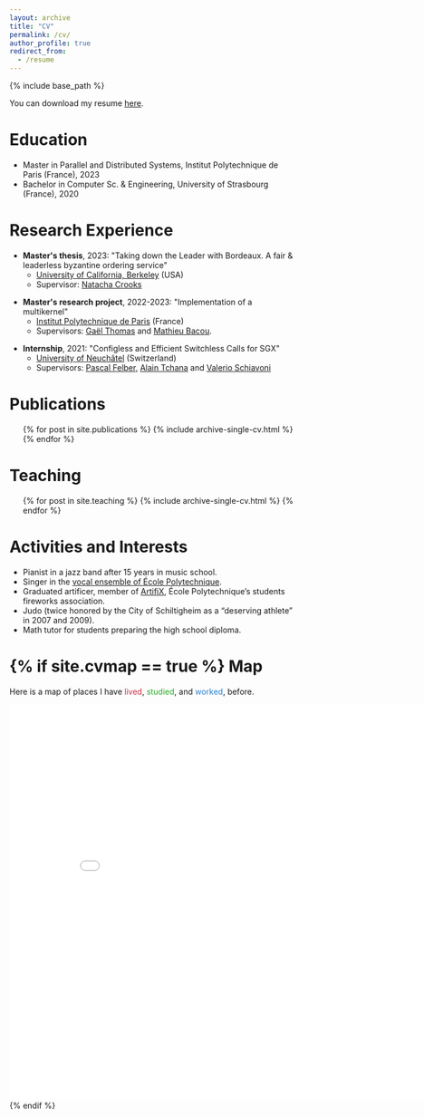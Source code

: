 ```yaml
---
layout: archive
title: "CV"
permalink: /cv/
author_profile: true
redirect_from:
  - /resume
---
```


{% include base_path %}

You can download my resume [here](http://tzerbib.github.io/files/resume_ZERBIB_Timothee_2023.pdf).

Education
======
* Master in Parallel and Distributed Systems, Institut Polytechnique de Paris (France), 2023 <!-- studymap: "Institut Polytechnique de Paris" -->
* Bachelor in Computer Sc. & Engineering, University of Strasbourg (France), 2020 <!-- studymap: "Universite de Strasbourg" -->

Research Experience
======
<!-- workmap: "University of California, Berkeley" -->
* **Master's thesis**, 2023: "Taking down the Leader with Bordeaux. A fair & leaderless byzantine ordering service"
  * [University of California, Berkeley](https://sky.cs.berkeley.edu/) (USA)
  * Supervisor: [Natacha Crooks](https://nacrooks.github.io/)

<!-- workmap: "Institut Polytechnique de Paris" -->
* **Master's research project**, 2022-2023: "Implementation of a multikernel"
  * [Institut Polytechnique de Paris](https://www.inf.telecom-sudparis.eu/pds/) (France)
  * Supervisors: [Gaël Thomas](https://www-public.imtbs-tsp.eu/~thomas_g/)
                and [Mathieu Bacou](https://bacou.wp.imtbs-tsp.eu/).
  
<!-- workmap: "Universite de Neuchatel" -->
* **Internship**, 2021: "Configless and Efficient Switchless Calls for SGX"
  * [University of Neuchâtel](https://www.unine.ch/) (Switzerland)
  * Supervisors: [Pascal Felber](http://members.unine.ch/pascal.felber/index.html), [Alain Tchana](https://perso.ens-lyon.fr/alain.tchana/) and [Valerio Schiavoni](http://members.unine.ch/valerio.schiavoni/)



Publications
======
  <ul>{% for post in site.publications %}
    {% include archive-single-cv.html %}
  {% endfor %}</ul>
  
<!-- 
Talks
======
  <ul>{% for post in site.talks %}
    {% include archive-single-talk-cv.html %}
  {% endfor %}</ul>
-->

Teaching
======
  <ul>{% for post in site.teaching %}
    {% include archive-single-cv.html %}
  {% endfor %}</ul>


Activities and Interests
======
* Pianist in a jazz band after 15 years in music school.
* Singer in the [vocal ensemble of École Polytechnique](https://chorale.binets.fr/#/presentation).
* Graduated artificer, member of [ArtifiX](https://www.youtube.com/channel/UCa3Vf9d4Wkm25n6EASMpDvg),
École Polytechnique’s students fireworks association.
* Judo (twice honored by the City of Schiltigheim as a “deserving athlete” in 2007
and 2009).
* Math tutor for students preparing the high school diploma.

{% if site.cvmap == true %}
Map
======

Here is a map of places I have
<span style="color:#CB2B3E">lived</span>, 
<span style="color:#2AAD27">studied</span>, and
<span style="color:#2A81CB">worked</span>, 
before.

  <iframe src="/talkmap/map.html" height="700" width="850" style="border:none;"></iframe>
{% endif %}